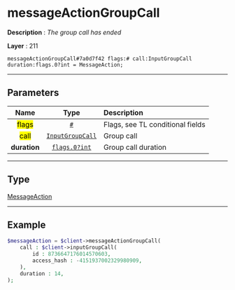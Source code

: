 # messageActionGroupCall

**Description** : *The group call has ended*

**Layer** : 211

```tl
messageActionGroupCall#7a0d7f42 flags:# call:InputGroupCall duration:flags.0?int = MessageAction;
```

---

## Parameters

| Name | Type | Description |
| :---: | :---: | :--- |
| <mark>flags</mark> | [`#`](type/#) | Flags, see TL conditional fields |
| <mark>call</mark> | [`InputGroupCall`](type/InputGroupCall) | Group call |
| **duration** | [`flags.0?int`](type/int) | Group call duration |

---

## Type

[MessageAction](type/MessageAction)

---

## Example

```php
$messageAction = $client->messageActionGroupCall(
	call : $client->inputGroupCall(
		id : 8736647176014570603,
		access_hash : -4151937002329980909,
	),
	duration : 14,
);
```